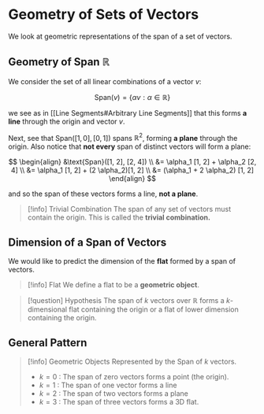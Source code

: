 # Geometry of Sets of Vectors

We look at geometric representations of the span of a set of vectors.

## Geometry of Span $\mathbb{R}$

We consider the set of all linear combinations of a vector $v$:

$$
\text{Span}(v) = \{ \alpha v : \alpha \in \mathbb{R} \}
$$

we see as in [[Line Segments#Arbitrary Line Segments]] that this forms **a line** through the origin and vector $v$.

Next, see that $\text{Span}([1, 0], [0, 1])$ spans $\mathbb{R}^2$, forming **a plane** through the origin. Also notice that **not every** span of distinct vectors will form a plane:

$$
\begin{align}
&\text{Span}([1, 2], [2, 4]) \\
&= \alpha_1 [1, 2] + \alpha_2 [2, 4] \\
&= \alpha_1 [1, 2] + (2 \alpha_2)[1, 2] \\
&= (\alpha_1 + 2 \alpha_2) [1, 2]
\end{align}
$$

and so the span of these vectors forms a line, **not a plane**.

> [!info] Trivial Combination
> The span of any set of vectors must contain the origin. This is called the **trivial combination.**

## Dimension of a Span of Vectors

We would like to predict the dimension of the **flat** formed by a span of vectors.

> [!info] Flat
> We define a flat to be a **geometric object**.

> [!question] Hypothesis
> The span of $k$ vectors over $\mathbb{R}$ forms a $k$-dimensional flat containing the origin or a flat of lower dimension containing the origin.

## General Pattern

> [!info] Geometric Objects Represented by the Span of $k$ vectors.
> - $k = 0$ : The span of zero vectors forms a point (the origin).
> - $k = 1$ : The span of one vector forms a line
> - $k = 2$ : The span of two vectors forms a plane
> - $k = 3$ : The span of three vectors forms a 3D flat.

